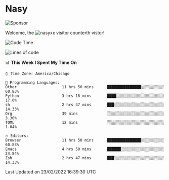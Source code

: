 # Nasy

<!--
<p align="center">
<img height="200" src="https://github-readme-stats.vercel.app/api?username=nasyxx&count_private=true&show_icons=true&theme=dracula&include_all_commits=true"/>
<img height="200" src="https://github-readme-stats.vercel.app/api/top-langs/?username=nasyxx&theme=dracula&hide=html,jupyter+notebook&count_private=true&show_icons=true"/>
</p>

  
----------------
-->

![Sponsor](https://img.shields.io/static/v1.svg?label=Sponsor&message=%E2%9D%A4&logo=GitHub&style=flat&color=pink)
 
Welcome, the ![nasyxx visitor counter](https://count.getloli.com/get/@nasyxx?theme=rule34)th vistor!
 
<!--START_SECTION:waka-->
![Code Time](http://img.shields.io/badge/Code%20Time-1%2C931%20hrs%2055%20mins-blue)

![Lines of code](https://img.shields.io/badge/From%20Hello%20World%20I%27ve%20Written-5%20Million%20lines%20of%20code-blue)

📊 **This Week I Spent My Time On** 

```text
⌚︎ Time Zone: America/Chicago

💬 Programming Languages: 
Other                    11 hrs 50 mins      ███████████████░░░░░░░░░░   60.83% 
Python                   3 hrs 18 mins       ████░░░░░░░░░░░░░░░░░░░░░   17.0% 
sh                       2 hrs 47 mins       ███░░░░░░░░░░░░░░░░░░░░░░   14.33% 
Org                      39 mins             ░░░░░░░░░░░░░░░░░░░░░░░░░   3.36% 
TOML                     12 mins             ░░░░░░░░░░░░░░░░░░░░░░░░░   1.04%

🔥 Editors: 
Browser                  11 hrs 50 mins      ███████████████░░░░░░░░░░   60.83% 
Emacs                    4 hrs 50 mins       ██████░░░░░░░░░░░░░░░░░░░   24.84% 
Zsh                      2 hrs 47 mins       ███░░░░░░░░░░░░░░░░░░░░░░   14.33%

```


 Last Updated on 23/02/2022 16:39:30 UTC
<!--END_SECTION:waka-->

<!-- ![visitors](https://visitor-badge.laobi.icu/badge?page_id=nasyxx.nasyxx) -->
